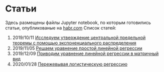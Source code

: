 # Статьи
Здесь размещены файлы Jupyter notebook, по которым готовились статьи, опубликованые на [habr.com](https://habr.com/ru/users/alexanderpetrenko/posts/)
Список статей:
1. 2019/10/11 [Исследуем утверждение центральной предельной теоремы с помощью экспоненциального распределения](https://habr.com/post/471198/)
2. 2019/11/05 [Решаем уравнение простой линейной регрессии](https://habr.com/post/474602/)
3. 2019/12/09 [Приводим уравнение линейной регрессии в матричный вид](https://habr.com/post/479398/)
4. 2020/01/28 [Пережевывая логистическую регрессию](https://habr.com/post/485872/)
